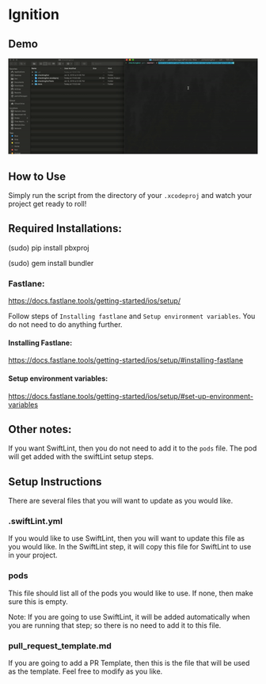 # Ignition

## Demo
![](demo.gif)

## How to Use
Simply run the script from the directory of your `.xcodeproj` and watch your project get ready to roll!

## Required Installations:
(sudo) pip install pbxproj

(sudo) gem install bundler

### Fastlane:
https://docs.fastlane.tools/getting-started/ios/setup/

Follow steps of `Installing fastlane` and `Setup environment variables`. You do not need to do anything further.

#### Installing Fastlane:
https://docs.fastlane.tools/getting-started/ios/setup/#installing-fastlane

#### Setup environment variables:
https://docs.fastlane.tools/getting-started/ios/setup/#set-up-environment-variables


## Other notes:
If you want SwiftLint, then you do not need to add it to the `pods` file. The pod will get added with the swiftLint setup steps.

## Setup Instructions
There are several files that you will want to update as you would like.

### .swiftLint.yml
If you would like to use SwiftLint, then you will want to update this file as you would like. In the SwiftLint step, it will copy this file for SwiftLint to use in your project.

### pods
This file should list all of the pods you would like to use. If none, then make sure this is empty.

Note: If you are going to use SwiftLint, it will be added automatically when you are running that step; so there is no need to add it to this file.

### pull_request_template.md
If you are going to add a PR Template, then this is the file that will be used as the template. Feel free to modify as you like.

